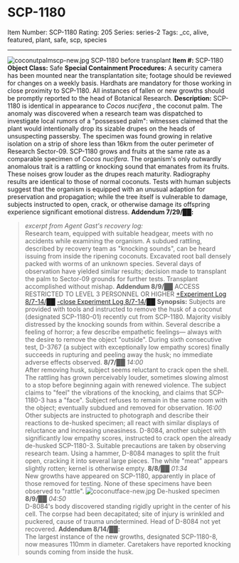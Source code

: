 # SCP-1180
Item Number: SCP-1180
Rating: 205
Series: series-2
Tags: _cc, alive, featured, plant, safe, scp, species

---

![coconutpalmscp-new.jpg](https://scp-wiki.wdfiles.com/local--files/scp-1180/coconutpalmscp-new.jpg)
SCP-1180 before transplant
**Item #:** SCP-1180
**Object Class:** Safe
**Special Containment Procedures:** A security camera has been mounted near the transplantation site; footage should be reviewed for changes on a weekly basis. Hardhats are mandatory for those working in close proximity to SCP-1180. All instances of fallen or new growths should be promptly reported to the head of Botanical Research.
**Description:** SCP-1180 is identical in appearance to _Cocos nucifera_ , the coconut palm. The anomaly was discovered when a research team was dispatched to investigate local rumors of a "possessed palm": witnesses claimed that the plant would intentionally drop its sizable drupes on the heads of unsuspecting passersby. The specimen was found growing in relative isolation on a strip of shore less than 16km from the outer perimeter of Research Sector-09.
SCP-1180 grows and fruits at the same rate as a comparable specimen of _Cocos nucifera_. The organism's only outwardly anomalous trait is a rattling or knocking sound that emanates from its fruits. These noises grow louder as the drupes reach maturity. Radiography results are identical to those of normal coconuts.
Tests with human subjects suggest that the organism is equipped with an unusual adaption for preservation and propagation; while the tree itself is vulnerable to damage, subjects instructed to open, crack, or otherwise damage its offspring experience significant emotional distress.
**Addendum 7/29/██:**
> _excerpt from Agent Gast's recovery log:_  
>  Research team, equipped with suitable headgear, meets with no accidents while examining the organism. A subdued rattling, described by recovery team as "knocking sounds", can be heard issuing from inside the ripening coconuts. Excavated root ball densely packed with worms of an unknown species. Several days of observation have yielded similar results; decision made to transplant the palm to Sector-09 grounds for further tests. Transplant accomplished without mishap.
**Addendum 8/9/██**
ACCESS RESTRICTED TO LEVEL 3 PERSONNEL OR HIGHER
[+Experiment Log 8/7-14/██](javascript:;)
[-close Experiment Log 8/7-14/██](javascript:;)
**Synopsis:** Subjects are provided with tools and instructed to remove the husk of a coconut (designated SCP-1180-01) recently cut from SCP-1180. Majority visibly distressed by the knocking sounds from within. Several describe a feeling of horror; a few describe empathetic feelings— always with the desire to remove the object "outside". During sixth consecutive test, D-3767 (a subject with exceptionally low empathy scores) finally succeeds in rupturing and peeling away the husk; no immediate adverse effects observed.
**8/7/██**
> _14:00_  
>  After removing husk, subject seems reluctant to crack open the shell. The rattling has grown perceivably louder, sometimes slowing almost to a stop before beginning again with renewed violence. The subject claims to "feel" the vibrations of the knocking, and claims that SCP-1180-3 has a "face". Subject refuses to remain in the same room with the object; eventually subdued and removed for observation.
> _16:00_  
>  Other subjects are instructed to photograph and describe their reactions to de-husked specimen; all react with similar displays of reluctance and increasing uneasiness.
> D-8084, another subject with significantly low empathy scores, instructed to crack open the already de-husked SCP-1180-3. Suitable precautions are taken by observing research team. Using a hammer, D-8084 manages to split the fruit open, cracking it into several large pieces. The white "meat" appears slightly rotten; kernel is otherwise empty.
**8/8/██**
> _01:34_  
>  New growths have appeared on SCP-1180, apparently in place of those removed for testing. None of these specimens have been observed to "rattle".
![coconutface-new.jpg](https://scp-wiki.wdfiles.com/local--files/scp-1180/coconutface-new.jpg)
De-husked specimen
**8/9/██**
> _04:50_  
>  D-8084's body discovered standing rigidly upright in the center of his cell. The corpse had been decapitated; site of injury is wrinkled and puckered, cause of trauma undetermined. Head of D-8084 not yet recovered.
**Addendum 8/14/██:**  
The largest instance of the new growths, designated SCP-1180-8, now measures 110mm in diameter. Caretakers have reported knocking sounds coming from inside the husk.